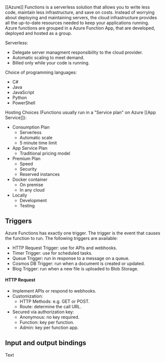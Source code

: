 [[Azure]] Functions is a serverless solution that allows you to write less code, maintain less infrastructure, and save on costs. Instead of worrying about deploying and maintaining servers, the cloud infrastructure provides all the up-to-date resources needed to keep your applications running. Azure functions are grouped in a Azure Function App, that are developed, deployed and hosted as a group.

Serverless:
- Delegate server managment responsibility to the cloud provider.
- Automatic scaling to meet demand.
- Billed only while your code is running.

Choice of programming languages:
- C#
- Java
- JavaScript
- Python
- PowerShell

Hosting Choices (Functions usually run in a "Service plan" on Azure [[App Service]]):
- Consumption Plan
	- Serverless
	- Automatic scale
	- 5 minute time limit
- App Service Plan
	- Traditional pricing model
- Premium Plan
	- Speed
	- Security
	- Reserved instances
- Docker container
	- On premise
	- In any cloud
- Locally
	- Development
	- Testing

## Triggers
Azure Functions has exactly one trigger. The trigger is the event that causes the function to run. The following triggers are available:
- HTTP Request Trigger: use for APIs and webhooks.
- Timer Trigger: use for scheduled tasks.
- Queue Trigger: run in response to a message on a queue.
- Cosmos DB Trigger: run when a document is created or updated.
- Blog Trigger: run when a new file is uploaded to Blob Storage.

#### HTTP Request
- Implement APIs or respond to webhooks.
- Customization:
	- HTTP Methods: e.g. GET or POST.
	- Route: determine the call URL.
- Secured via authorization key:
	- Anonymous: no key required.
	- Function: key per function.
	- Admin: key per function app.

## Input and output bindings
Text